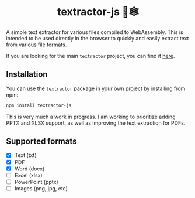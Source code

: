 <h1 align="center">textractor-js 🚜🕸️</h1>

A simple text extractor for various files compiled to WebAssembly. This is intended to be used directly in the browser to quickly and easily extract text from various file formats.

If you are looking for the main `textractor` project, you can find it [here](https://github.com/nleroy917/textractor).

## Installation
You can use the `textractor` package in your own project by installing from npm:
```bash
npm install textractor-js
```

This is very much a work in progress. I am working to prioritize adding PPTX and XLSX support, as well as improving the text extraction for PDFs.

## Supported formats
- [X] Text (txt)
- [X] PDF
- [X] Word (docx)
- [ ] Excel (xlsx)
- [ ] PowerPoint (pptx)
- [ ] Images (png, jpg, etc)